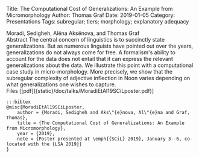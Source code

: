 Title: The Computational Cost of Generalizations: An Example from Micromorphology
Author: Thomas Graf
Date: 2019-01-05
Category: Presentations
Tags: subregular; tiers; morphology; explanatory adequacy

<div markdown class="authors">
Moradi, Sedigheh, Alëna Aksënova, and Thomas Graf
</div>

<div markdown class="abstract">
<span id="abstract-title">Abstract</span>
The central concern of linguistics is to succinctly state generalizations.
But as numerous linguists have pointed out over the years, generalizations do not always come for free.
A formalism's ability to account for the data does not entail that it can express the relevant generalizations about the data.
We illustrate this point with a computational case study in micro-morphology.
More precisely, we show that the subregular complexity of adjective inflection in Noon varies depending on what generalizations one wishes to capture.
</div>

<div markdown class="files">
<span id="files-title">Files</span>
[[pdf]({static}/doc/talks/MoradiEtAl19SCiLposter.pdf)]
</div>

~~~
:::bibtex
@misc{MoradiEtAl19SCiLposter,
    author = {Moradi, Sedigheh and Aks\"{e}nova, Al\"{e}na and Graf, Thomas},
    title = {The Computational Cost of Generalizations: An Example from Micromorphology},
    year = {2019},
    note = {Poster presented at \emph{{SCiL} 2019}, January 3--6, co-located with the {LSA 2019}}
}
~~~
